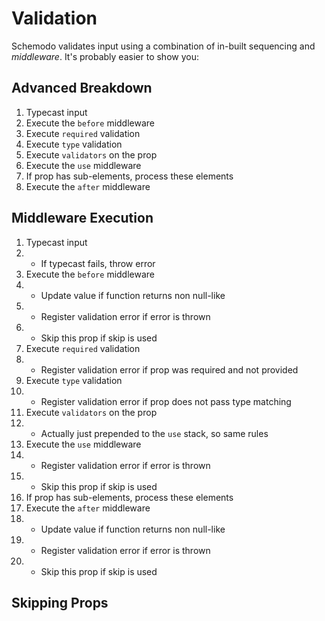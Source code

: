 # Validation

Schemodo validates input using a combination of in-built sequencing and
*middleware*. It's probably easier to show you:


## Advanced Breakdown 

1. Typecast input
2. Execute the `before` middleware
3. Execute `required` validation
4. Execute `type` validation
5. Execute `validators` on the prop
6. Execute the `use` middleware
7. If prop has sub-elements, process these elements
8. Execute the `after` middleware

## Middleware Execution 

1. Typecast input
1. * If typecast fails, throw error
2. Execute the `before` middleware
2. * Update value if function returns non null-like
2. * Register validation error if error is thrown
2. * Skip this prop if skip is used
3. Execute `required` validation
3. * Register validation error if prop was required and not provided
4. Execute `type` validation
4. * Register validation error if prop does not pass type matching
5. Execute `validators` on the prop
5. * Actually just prepended to the `use` stack, so same rules
6. Execute the `use` middleware
6. * Register validation error if error is thrown
6. * Skip this prop if skip is used
7. If prop has sub-elements, process these elements
8. Execute the `after` middleware
8. * Update value if function returns non null-like
8. * Register validation error if error is thrown
8. * Skip this prop if skip is used

## Skipping Props